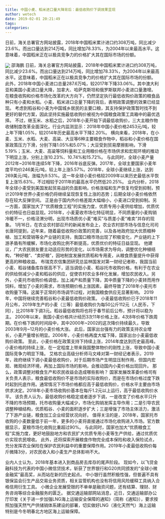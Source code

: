 ```yaml
---
title: 中国小麦、稻米进口量大降背后：最低收购价下调效果显现
author: wetech
date: 2019-02-01 20:21:49
tags: 
categories: 
---
```

日前，海关总署官方网站披露，2018年中国稻米累计进口约308万吨，同比减少23.6%。而出口量达到214万吨，同比增加78.33%，为2004年以来最高水平。这意味着，中国稻米正在以极具竞争力的价格扩大其在国际市场的份额。
<!-- more -->
<img align="center" border="0" src="https://imgcdn.yicai.com/uppics/images/2019/02/68ce822179394de0c983077fd00c658c.jpg" />
邵海鹏
日前，海关总署官方网站披露，2018年中国稻米累计进口约308万吨，同比减少23.6%。而出口量达到214万吨，同比增加78.33%，为2004年以来最高水平。这意味着，中国稻米正在以极具竞争力的价格扩大其在国际市场的份额。
此外，2018年中国小麦进口总量287.6万吨，较2017年下降33.06%。其中澳大利亚和美国小麦进口量大降，加拿大、哈萨克斯坦和俄罗斯联邦小麦进口量激增。
在粮食收购和价格市场化改革的大方向下，仍然坚定执行最低收购价政策的粮食品种只有小麦和水稻。小麦、稻米进口总量下降的背后，表明政策调整的效果已经显现。
考虑到稻谷和小麦为中国城乡居民的主要口粮，其支持保护政策暂时找不到更好的替代方案，因此坚持实施最低收购价被视为中国粮食政策工具箱中的最优选择。
不过，继玉米、水稻之后，2018年小麦开始下调最低收购价，三大主粮作物收储制度改革全面深化。行业内监测显示：2018年中国小麦价格2453元/吨，较上年下降1.05%，较2014年历史最高水平下降2.20%。
横向来看，2018年，在小麦、玉米、水稻、大麦、高粱、大豆等6种主要粮食作物中，稻谷和小麦价格在国家政策压力下滑，分别下降1.05%和5.07%；大豆受到贸易摩擦影响，下滑5.19%；玉米、大麦、高粱等饲料量和工业用粮价格在市场供求和宏观环境的推动下明显上涨，分别上涨10.23%、10.74%和15.72%。
与此同时，全球小麦产量2012年~2016年连续5年下降，2016年谷底反弹。2017年，全球主要国家小麦年度平均价246美元/吨，较上年上涨5.57%。2018年，全球小麦继续上涨，达到269美元/吨，涨幅为9.53%。这一年全球小麦价格较2009年以来历史最低水平恢复上涨15.63%，不过相较于2011年的最高水平仍然低20.25%。
业内分析，2018年全球小麦受到美国发起贸易战的负面影响，价格涨幅和生产恢复均受到抑制，预计2019年世界小麦价格仍将继续呈现恢复性上涨的态势；后期全球小麦价格依然存在较大反弹空间。
正是由于国内外价格差距大幅缩小，小麦进口受到抑制。另一方面，国家加大了“优质粮食工程”的实施力度，优质专用小麦供给增加，优质优价的特征也日益显现。2018年，小麦夏收市场化特征明显，不同质量的小麦购销冷暖不一，价格泾渭分明，出现市场质优小麦“难买”与质差小麦“难卖”并存的现象。
1月16日，在农业农村部召开的新闻发布会上，农业农村部市场与信息化司司长唐珂提到，近年来，随着最低收购价政策的完善，以及各地政府加大优质粮种植、加工和营销等全产业链的支持，我国口粮市场出现了积极变化，产业链的上下游矛盾有所缓解，市场化收购比例不断提高，优质优价的特征日益显现。
他建议，广大农民朋友要主动适应形势的变化，以市场需求为导向，调整优化种植结构，“种好粮”、“卖好粮”，因地制宜发展优质稻和专用麦，从粮食质量提升中获得更高的种粮收益。
布瑞克农信集团研究总监林国发对第一财经记者称，我国当前小麦、稻谷储备库存居高不下，适当调低小麦、稻谷托市收购价格，有利于在农业的供给侧减少小麦和稻谷的供应，促使农村农业多样化发展，增加农民收入。另外，小麦托市收购价格调低，加上减产和质量下降，其中质量下降的小麦转而用作饲料，增加了小麦的需求，市场预期价格上涨因素，最终导致了2018年小麦托市收购量下降。这属于正常的市场调节过程，对我国粮食供应无显著影响。
2019年，中国将继续完善稻谷和小麦最低收购价政策。
小麦最低收购价已于2018年11月公布，2019年生产的小麦（三等）最低收购价为每50公斤112元（人民币，下同），比2018年下调3元。稻谷最低收购将也将于春节前后公布，预计将以稳为主。
2000年以来，我国小麦价格共计经历3次11年价格上涨，4次8年价格下跌周期。在价格下跌的时间段中，其中2000年~2002的这次降价持续最久，导致2003年9月~12月的小麦价格大涨。
此后，国家出台强有力的政策支持农业增长，小麦产量增长明显。2006年，小麦价格再度大幅下降，国家出台小麦最低收购价政策。
至此，小麦价格在政策支持下持续上涨，2014年度达到历史最高峰。小麦价格的持续上涨，在一定程度上带来我国整体物价的刚性上涨，导致中国小麦国际竞争力明显下降。
艾格农业高级分析师马文峰对第一财经记者表示，2019年，政府继续下调小麦最低收购价，对于后期市场产生明显压制作用，但国内宏观、微观经济环境，再加上国际市场的影响，会推动国内小麦价格出现回升。
那么，政策调整对粮食生产和农民收益会造成哪些影响？
国家发展改革委价格司有关负责人表示，粮食最低收购价不是市场的实际收购价，而是在市场价格过度下跌时起到托底作用。通常情况下市场价格都应高于最低收购价，价格水平主要由市场供求决定。2018年小麦市场收购价基本在每斤1.2元以上运行，高于最低收购价水平。
该负责人认为，最低收购价格稳定或者逐步下调，一是改变了价格水平只升不降的市场预期，托市收购量大幅减少，市场化购销发挥主导作用；二是引导农民调整种植结构，优质稻谷、小麦的面积逐步扩大；三是增强了市场主体活力，激活了下游产业链，粮食加工企业经营状况向好。
值得关注的是，2018年，国家托市收购的小麦数量低于前一年，更多的小麦将直接通过市场化收购进入市场。官方数据显示，夏粮市场化收购比重超过90%。
与此同时，国家也加大“优质粮食工程”实施力度，更好地鼓励地方和农民扩大优质专用小麦等生产供给，通过优质优价实现农民增收。
此外，还将探索开展粮食作物完全成本保险和收入保险试点，充分发挥农业保险在保护农民利益中的重要保障作用。2019年小麦最低收购价每斤微降3分，对农民收入和小麦生产总体影响不大。
 
 
业内人士认为，2018年基本进入到商品房去库存的尾声阶段。
现如今，以飞贷金融科技为代表的中国小微信贷技术，斩获了世界银行和G20共同颁发的“全球小微金融奖”最高奖，从而站在新的历史起点。
中小银行虽然积极性强，但普遍不具有银保监会衍生产品交易业务资质，相关监管机构也没有将信用风险缓释工具纳入合格信用衍生工具。
小微企业发展受限的不单单是融资问题，还有结算、理财、财务咨询等综合金融服务的匮乏。
据交通运输部网站消息，近日，交通运输部办公厅印发《关于进一步加强LNG海上运输安全保障的通知》（简称《通知》），要求按照加强天然气产供储销体系建设的部署，切实做好LNG（液化天然气）海上运输特别是今冬明春北方地区海上运输保障。
